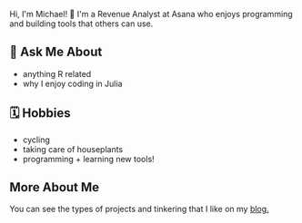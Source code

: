 Hi, I'm Michael! 👋 I'm a Revenue Analyst at Asana who enjoys programming and building tools that others can use.

## 💬 Ask Me About
- anything R related 
- why I enjoy coding in Julia

## 🗓 Hobbies
- cycling 
- taking care of houseplants
- programming + learning new tools!

## More About Me
You can see the types of projects and tinkering that I like on my [blog.](https://michaelkjohnson.info/)

<!---
mistermichaelll/mistermichaelll is a ✨ special ✨ repository because its `README.md` (this file) appears on your GitHub profile.
You can click the Preview link to take a look at your changes.
--->
